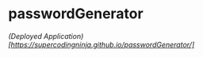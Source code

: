 # passwordGenerator
###### (Deployed Application)[https://supercodingninja.github.io/passwordGenerator/]
